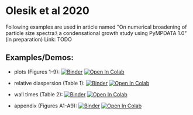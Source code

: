 # Olesik et al 2020
Following examples are used in article named "On numerical broadening of particle size spectra:\\
a condensational growth study using PyMPDATA 1.0" (in preparation)
Link: TODO
 
## Examples/Demos:
- plots (Figures 1-9):
  [![Binder](https://mybinder.org/badge_logo.svg)](https://mybinder.org/v2/gh/atmos-cloud-sim-uj/PyMPDATA.git/master?filepath=PyMPDATA_examples%2FOlesik_et_al_2020/demo_make_plots.ipynb)
  [![Open In Colab](https://colab.research.google.com/assets/colab-badge.svg)](https://colab.research.google.com/github/atmos-cloud-sim-uj/PyMPDATA/blob/master/PyMPDATA_examples/Olesik_et_al_2020/demo_make_plots.ipynb) 
  
- relative diaspersion (Table 1):
  [![Binder](https://mybinder.org/badge_logo.svg)](https://mybinder.org/v2/gh/atmos-cloud-sim-uj/PyMPDATA.git/master?filepath=PyMPDATA_examples%2FOlesik_et_al_2020/demo_make_dispersion_ratio.ipynb)
  [![Open In Colab](https://colab.research.google.com/assets/colab-badge.svg)](https://colab.research.google.com/github/atmos-cloud-sim-uj/PyMPDATA/blob/master/PyMPDATA_examples/Olesik_et_al_2020/demo_make_dispersion_ratio.ipynb)   
 
- wall times (Table 2):
  [![Binder](https://mybinder.org/badge_logo.svg)](https://mybinder.org/v2/gh/atmos-cloud-sim-uj/PyMPDATA.git/master?filepath=PyMPDATA_examples%2FOlesik_et_al_2020/demo_wall_times.ipynb)
  [![Open In Colab](https://colab.research.google.com/assets/colab-badge.svg)](https://colab.research.google.com/github/atmos-cloud-sim-uj/PyMPDATA/blob/master/PyMPDATA_examples/Olesik_et_al_2020/demo_wall_times.ipynb) 
  
- appendix (Figures A1-A9):
  [![Binder](https://mybinder.org/badge_logo.svg)](https://mybinder.org/v2/gh/atmos-cloud-sim-uj/PyMPDATA.git/master?filepath=PyMPDATA_examples%2FOlesik_et_al_2020/demo_make_convergences.ipynb)
  [![Open In Colab](https://colab.research.google.com/assets/colab-badge.svg)](https://colab.research.google.com/github/atmos-cloud-sim-uj/PyMPDATA/blob/master/PyMPDATA_examples/Olesik_et_al_2020/demo_make_convergences.ipynb) 
